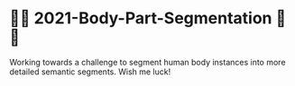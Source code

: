 # 💪🦶 2021-Body-Part-Segmentation 🦵🧠
Working towards a challenge to segment human body instances into more detailed semantic segments. 
Wish me luck!
